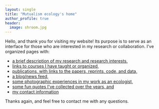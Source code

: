 ```yaml
---
layout: single
title: "Mutualism ecology's home"
author_profile: true
header:
  image: shroom.jpg
---
```

Hello, and thank you for visiting my website! Its purpose is to serve as an interface for those who are interested in my research or collaboration. I've organized pages with:

* [a brief description of my research and research interests,](/Research)
* [links to courses I have taught or organized,](/Teaching)
* [publications, with links to the papers, reprints, code, and data,](/Publications)
* [a blog/news feed,](/Blog)
* [some photographic experiences in my work as an ecologist,](/Photos)
* [some fun quotes I've collected over the years, and](/Quotes)
* [my contact information](/Contact)

Thanks again, and feel free to contact me with any questions.